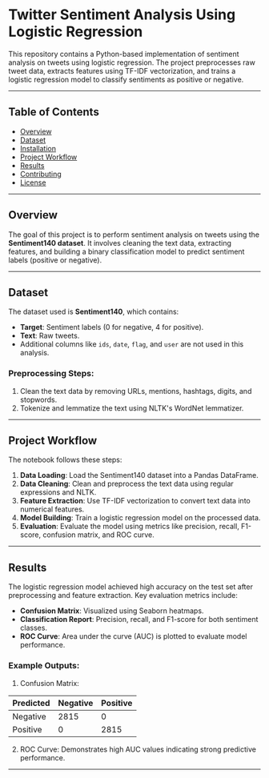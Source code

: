 # Twitter Sentiment Analysis Using Logistic Regression

This repository contains a Python-based implementation of sentiment analysis on tweets using logistic regression. The project preprocesses raw tweet data, extracts features using TF-IDF vectorization, and trains a logistic regression model to classify sentiments as positive or negative.

---

## Table of Contents
- [Overview](#overview)
- [Dataset](#dataset)
- [Installation](#installation)
- [Project Workflow](#project-workflow)
- [Results](#results)
- [Contributing](#contributing)
- [License](#license)

---

## Overview
The goal of this project is to perform sentiment analysis on tweets using the **Sentiment140 dataset**. It involves cleaning the text data, extracting features, and building a binary classification model to predict sentiment labels (positive or negative).

---

## Dataset
The dataset used is **Sentiment140**, which contains:
- **Target**: Sentiment labels (0 for negative, 4 for positive).
- **Text**: Raw tweets.
- Additional columns like `ids`, `date`, `flag`, and `user` are not used in this analysis.

### Preprocessing Steps:
1. Clean the text data by removing URLs, mentions, hashtags, digits, and stopwords.
2. Tokenize and lemmatize the text using NLTK's WordNet lemmatizer.

---

## Project Workflow
The notebook follows these steps:
1. **Data Loading**: Load the Sentiment140 dataset into a Pandas DataFrame.
2. **Data Cleaning**: Clean and preprocess the text data using regular expressions and NLTK.
3. **Feature Extraction**: Use TF-IDF vectorization to convert text data into numerical features.
4. **Model Building**: Train a logistic regression model on the processed data.
5. **Evaluation**: Evaluate the model using metrics like precision, recall, F1-score, confusion matrix, and ROC curve.

---

## Results
The logistic regression model achieved high accuracy on the test set after preprocessing and feature extraction. Key evaluation metrics include:
- **Confusion Matrix**: Visualized using Seaborn heatmaps.
- **Classification Report**: Precision, recall, and F1-score for both sentiment classes.
- **ROC Curve**: Area under the curve (AUC) is plotted to evaluate model performance.

### Example Outputs:
1. Confusion Matrix:

| Predicted | Negative | Positive |
|-----------|----------|----------|
| Negative  | 2815     | 0        |
| Positive  | 0        | 2815     |

2. ROC Curve: Demonstrates high AUC values indicating strong predictive performance.

---
